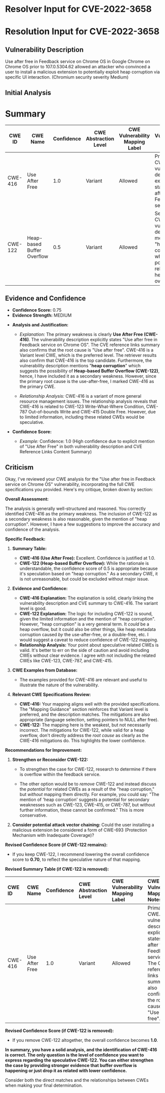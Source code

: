 # Resolver Input for CVE-2022-3658

# Resolution Input for CVE-2022-3658

## Vulnerability Description
Use after free in Feedback service on Chrome OS in Google Chrome on Chrome OS prior to 107.0.5304.62 allowed an attacker who convinced a user to install a malicious extension to potentially exploit heap corruption via specific UI interaction. (Chromium security severity Medium)

## Initial Analysis
# Summary
| CWE ID | CWE Name | Confidence | CWE Abstraction Level | CWE Vulnerability Mapping Label | CWE-Vulnerability Mapping Notes |
|---|---|---|---|---|---|
| CWE-416 | Use After Free | 1.0 | Variant | Allowed | Primary CWE. The vulnerability description explicitly states "Use after free in Feedback service". |
| CWE-122 | Heap-based Buffer Overflow | 0.5 | Variant | Allowed | Secondary CWE. The vulnerability description mentions "heap corruption" which could potentially relate to a heap-based overflow. |

## Evidence and Confidence

*   **Confidence Score:** 0.75
*   **Evidence Strength:** MEDIUM

- **Analysis and Justification:**  
  - *Explanation:* The primary weakness is clearly **Use After Free (CWE-416)**. The vulnerability description explicitly states "Use after free in Feedback service on Chrome OS". The CVE reference links summary also confirms that the root cause is "Use after free". CWE-416 is a Variant level CWE, which is the preferred level. The retriever results also confirm that CWE-416 is the top candidate. Furthermore, the vulnerability description mentions "**heap corruption**" which suggests the possibility of **Heap-based Buffer Overflow (CWE-122)**, hence, I have included it as a secondary weakness. However, since the primary root cause is the use-after-free, I marked CWE-416 as the primary CWE.
  
  - *Relationship Analysis:* CWE-416 is a variant of more general resource management issues. The relationship analysis reveals that CWE-416 is related to CWE-123 Write-What-Where Condition, CWE-787 Out-of-bounds Write and CWE-415 Double Free. However, due to limited information, including these related CWEs would be speculative.

- **Confidence Score:**  
  - *Example:* Confidence: 1.0 (High confidence due to explicit mention of "Use After Free" in both vulnerability description and CVE Reference Links Content Summary)

## Criticism
Okay, I've reviewed your CWE analysis for the "Use after free in Feedback service on Chrome OS" vulnerability, incorporating the full CWE specifications you provided. Here's my critique, broken down by section:

**Overall Assessment:**

The analysis is generally well-structured and reasoned. You correctly identified CWE-416 as the primary weakness. The inclusion of CWE-122 as a secondary weakness is also reasonable, given the mention of "heap corruption". However, I have a few suggestions to improve the accuracy and confidence of the analysis.

**Specific Feedback:**

1.  **Summary Table:**

    *   **CWE-416 (Use After Free):** Excellent. Confidence is justified at 1.0.
    *   **CWE-122 (Heap-based Buffer Overflow):** While the rationale is understandable, the confidence score of 0.5 is appropriate because it's speculation based on "heap corruption." As a secondary CWE, it is not unreasonable, but could be excluded without major issue.

2.  **Evidence and Confidence:**

    *   **CWE-416 Explanation:** The explanation is solid, clearly linking the vulnerability description and CVE summary to CWE-416. The variant level is good.
    *   **CWE-122 Explanation:** The logic for including CWE-122 is sound, given the limited information and the mention of "heap corruption".  However, "heap corruption" is a very general term. It *could* be a heap overflow, but it could also be other things, like heap metadata corruption caused *by* the use-after-free, or a double-free, etc. I would suggest a caveat to reduce confidence of CWE-122 mapping.
    *   **Relationship Analysis:** Your point about speculative related CWEs is valid. It's better to err on the side of caution and avoid including CWEs without clear evidence. I agree with not including the related CWEs like CWE-123, CWE-787, and CWE-415.

3.  **CWE Examples from Database:**

    *   The examples provided for CWE-416 are relevant and useful to illustrate the nature of the vulnerability.

4.  **Relevant CWE Specifications Review:**

    *   **CWE-416:** Your mapping aligns well with the provided specifications. The "Mapping Guidance" section reinforces that Variant level is preferred, and the description matches.  The mitigations are also appropriate (language selection, setting pointers to NULL after free).
    *   **CWE-122:** The mapping here is the weakest, but not necessarily incorrect. The mitigations for CWE-122, while valid for a heap overflow, don't directly address the *root cause* as clearly as the CWE-416 mitigations do. This highlights the lower confidence.

**Recommendations for Improvement:**

1.  **Strengthen or Reconsider CWE-122:**

    *   To strengthen the case for CWE-122, research to determine if there is overflow within the feedback service.

    *   The other option would be to *remove* CWE-122 and instead discuss the *potential* for related CWEs as a result of the "heap corruption," but *without* mapping them directly. For example, you could say: "The mention of 'heap corruption' suggests a potential for secondary weaknesses such as CWE-123, CWE-415, or CWE-787, but without further information, these cannot be confirmed." This is more conservative.

2.  **Consider potential attack vector chaining:** Could the user installing a malicious extension be considered a form of CWE-693 (Protection Mechanism with Inadequate Coverage)?

**Revised Confidence Score (if CWE-122 remains):**

*   If you keep CWE-122, I recommend lowering the overall confidence score to **0.70**, to reflect the speculative nature of that mapping.

**Revised Summary Table (if CWE-122 is removed):**

| CWE ID  | CWE Name       | Confidence | CWE Abstraction Level | CWE Vulnerability Mapping Label | CWE-Vulnerability Mapping Notes                                                                                                                                |
| :------- | :------------- | :--------- | :-------------------- | :------------------------------ | :------------------------------------------------------------------------------------------------------------------------------------------------------------- |
| CWE-416 | Use After Free | 1.0        | Variant              | Allowed                       | Primary CWE. The vulnerability description explicitly states "Use after free in Feedback service". The CVE reference links summary also confirms that the root cause is "Use after free". |

**Revised Confidence Score (if CWE-122 is removed):**

*   If you remove CWE-122 altogether, the overall confidence becomes **1.0**.

**In summary, you have a solid analysis, and the identification of CWE-416 is correct. The only question is the level of confidence you want to express regarding the speculative CWE-122. You can either strengthen the case by providing stronger evidence that buffer overflow is happening or just drop it as related with lower confidence.**

Consider both the direct matches and the relationships between CWEs
when making your final determination.
        